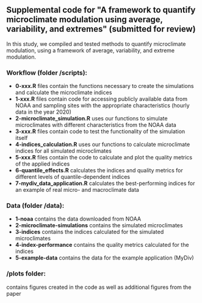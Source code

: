 ## Supplemental code for "A framework to quantify microclimate modulation using average, variability, and extremes" (submitted for review)
In this study, we compiled and tested methods to quantify microclimate modulation, using a framework of average, variability, and extreme modulation.

### Workflow (folder /scripts):
- **0-xxx.R** files contain the functions necessary to create the simulations and calculate the microclimate indices
- **1-xxx.R** files contain code for accessing publicly available data from NOAA and sampling sites with the appropriate characteristics (hourly data in the year 2020)
- **2-microclimate_simulation.R** uses our functions to simulate microclimates with different characteristics from the NOAA data
- **3-xxx.R** files contain code to test the functionality of the simulation itself
- **4-indices_calculation.R** uses our functions to calculate microclimate indices for all simulated microclimates
- **5-xxx.R** files contain the code to calculate and plot the quality metrics of the applied indices
- **6-quantile_effects.R** calculates the indices and quality metrics for different levels of quantile-dependent indices
- **7-mydiv_data_application.R** calculates the best-performing indices for an example of real micro- and macroclimate data

### Data (folder /data):
- **1-noaa** contains the data downloaded from NOAA
- **2-microclimate-simulations** contains the simulated microclimates
- **3-indices** contains the indices calculated for the simulated microclimates
- **4-index-performance** contains the quality metrics calculated for the indices
- **5-example-data** contains the data for the example application (MyDiv)

### /plots folder:
contains figures created in the code as well as additional figures from the paper
